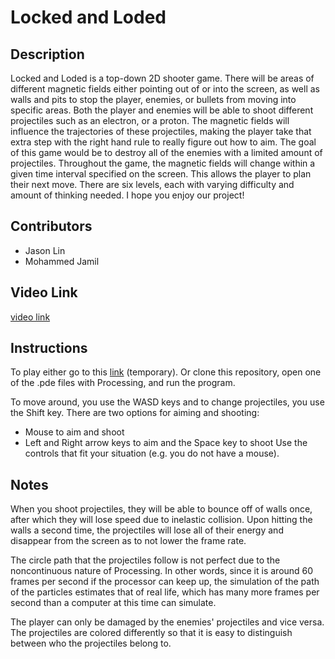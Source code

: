 # Locked and Loded
## Description
  Locked and Loded is a top-down 2D shooter game. There will be areas of different magnetic fields either pointing out of or into the screen, as well as walls and pits to stop the player, enemies, or bullets from moving into specific areas. Both the player and enemies will be able to shoot different projectiles such as an electron, or a proton. The magnetic fields will influence the trajectories of these projectiles, making the player take that extra step with the right hand rule to really figure out how to aim. The goal of this game would be to destroy all of the enemies with a limited amount of projectiles.
  Throughout the game, the magnetic fields will change within a given time interval specified on the screen. This allows the player to plan their next move. There are six levels, each with varying difficulty and amount of thinking needed. I hope you enjoy our project!


## Contributors
* Jason Lin
* Mohammed Jamil

## Video Link
[video link](youtube.com)

## Instructions
To play either go to this [link](youtube.com) (temporary).
Or clone this repository, open one of the .pde files with Processing, and run the program.

To move around, you use the WASD keys and to change projectiles, you use the Shift key. There are two options for aiming and shooting:
* Mouse to aim and shoot
* Left and Right arrow keys to aim and the Space key to shoot
Use the controls that fit your situation (e.g. you do not have a mouse).

## Notes
  When you shoot projectiles, they will be able to bounce off of walls once, after which they will lose speed due to inelastic collision. Upon hitting the walls a second time, the projectiles will lose all of their energy and disappear from the screen as to not lower the frame rate.
  
  The circle path that the projectiles follow is not perfect due to the noncontinuous nature of Processing. In other words, since it is around 60 frames per second if the processor can keep up, the simulation of the path of the particles estimates that of real life, which has many more frames per second than a computer at this time can simulate.

  The player can only be damaged by the enemies' projectiles and vice versa. The projectiles are colored differently so that it is easy to distinguish between who the projectiles belong to.
